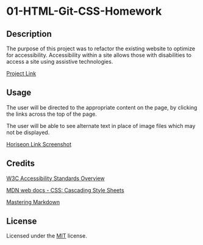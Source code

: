 # 01-HTML-Git-CSS-Homework

## Description

The purpose of this project was to refactor the existing website to optimize for accessibility. Accessibility within a site allows those with disabilities to access a site using assistive technologies.

[Project Link](https://ktatad.github.io/01-HTML-Git-CSS-Homework/)

## Usage

The user will be directed to the appropriate content on the page, by clicking the links across the top of the page.

The user will be able to see alternate text in place of image files which may not be displayed.

[Horiseon Link Screenshot](assets/images/Screenshot(2).png)

## Credits

[W3C Accessibility Standards Overview](https://www.w3.org/WAI/standards-guidelines/)

[MDN web docs - CSS: Cascading Style Sheets](https://developer.mozilla.org/en-US/docs/Web/CSS)

[Mastering Markdown](https://guides.github.com/features/mastering-markdown/)

## License

Licensed under the [MIT](LICENSE.txt) license.